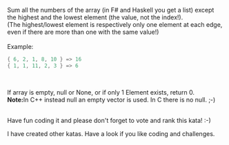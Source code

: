 Sum all the numbers of the array (in F# and Haskell you get a list) except the highest and the lowest element (the value, not the index!).<br>
(The highest/lowest element is respectively only one element at each edge, even if there are more than one with the same value!)<br><br>
Example:
```java
{ 6, 2, 1, 8, 10 } => 16
{ 1, 1, 11, 2, 3 } => 6
```
<br>

If array is empty, null or None, or if only 1 Element exists, return 0.<br>
<strong>Note:</strong>In C++ instead null an empty vector is used. In C there is no null. ;-)
<br><br>

Have fun coding it and please don't forget to vote and rank this kata! :-) 

I have created other katas. Have a look if you like coding and challenges.
